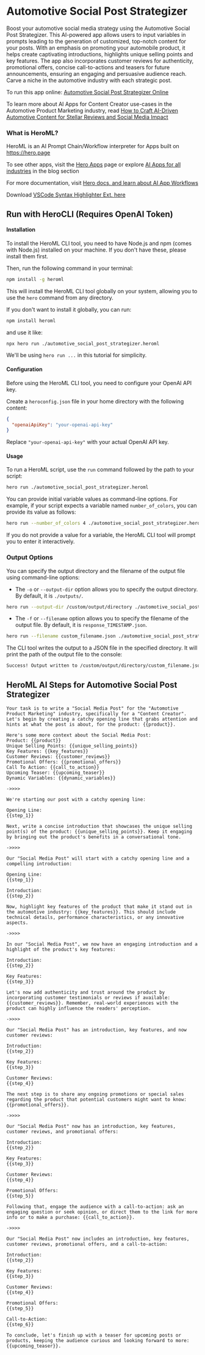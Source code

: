 # Automotive Social Post Strategizer

Boost your automotive social media strategy using the Automotive Social Post Strategizer. This AI-powered app allows users to input variables in prompts leading to the generation of customized, top-notch content for your posts. With an emphasis on promoting your automobile product, it helps create captivating introductions, highlights unique selling points and key features. The app also incorporates customer reviews for authenticity, promotional offers, concise call-to-actions and teasers for future announcements, ensuring an engaging and persuasive audience reach. Carve a niche in the automotive industry with each strategic post.

To run this app online: [Automotive Social Post Strategizer Online](https://hero.page/app/automotive-social-post-strategizer-ai-powered-automotive-marketing-strategist/9TIk4nArs1J9f09VektU)

To learn more about AI Apps for Content Creator use-cases in the Automotive Product Marketing industry, read [How to Craft AI-Driven Automotive Content for Stellar Reviews and Social Media Impact](https://hero.page/blog/ai/automotive-product-marketing/how-to-craft-ai-driven-automotive-content-for-stellar-reviews-and-social-media-impact/170746)

### What is HeroML?
HeroML is an AI Prompt Chain/Workflow interpreter for Apps built on https://hero.page 

To see other apps, visit the [Hero Apps](https://hero.page/apps) page or explore [AI Apps for all industries](https://hero.page/blog) in the blog section

For more documentation, visit [Hero docs, and learn about AI App Workflows](https://hero.page/tutorials/introduction-to-heroml)

Download [VSCode Syntax Highlighter Ext. here](https://marketplace.visualstudio.com/items?itemName=hero-page.heroml)

## Run with HeroCLI (Requires OpenAI Token)

#### Installation

To install the HeroML CLI tool, you need to have Node.js and npm (comes with Node.js) installed on your machine. If you don't have these, please install them first. 

Then, run the following command in your terminal:

```bash
npm install -g heroml
```

This will install the HeroML CLI tool globally on your system, allowing you to use the `hero` command from any directory.

If you don't want to install it globally, you can run:

```bash
npm install heroml
```

and use it like:

```bash
npx hero run ./automotive_social_post_strategizer.heroml
```

We'll be using `hero run ...` in this tutorial for simplicity.

#### Configuration

Before using the HeroML CLI tool, you need to configure your OpenAI API key. 

Create a `heroconfig.json` file in your home directory with the following content:

```json
{
  "openaiApiKey": "your-openai-api-key"
}
```

Replace `"your-openai-api-key"` with your actual OpenAI API key.

#### Usage

To run a HeroML script, use the `run` command followed by the path to your script:

```bash
hero run ./automotive_social_post_strategizer.heroml
```

You can provide initial variable values as command-line options. For example, if your script expects a variable named `number_of_colors`, you can provide its value as follows:

```bash
hero run --number_of_colors 4 ./automotive_social_post_strategizer.heroml
```

If you do not provide a value for a variable, the HeroML CLI tool will prompt you to enter it interactively.

### Output Options

You can specify the output directory and the filename of the output file using command-line options:

- The `-o` or `--output-dir` option allows you to specify the output directory. By default, it is `./outputs/`.

```bash
hero run --output-dir /custom/output/directory ./automotive_social_post_strategizer.heroml
```

- The `-f` or `--filename` option allows you to specify the filename of the output file. By default, it is `response_TIMESTAMP.json`.

```bash
hero run --filename custom_filename.json ./automotive_social_post_strategizer.heroml
```

The CLI tool writes the output to a JSON file in the specified directory. It will print the path of the output file to the console:

```bash
Success! Output written to /custom/output/directory/custom_filename.json
```


## HeroML AI Steps for Automotive Social Post Strategizer
```
Your task is to write a "Social Media Post" for the "Automotive Product Marketing" industry, specifically for a "Content Creator". Let's begin by creating a catchy opening line that grabs attention and hints at what the post is about, for the product: {{product}}.

Here's some more context about the Social Media Post:
Product: {{product}}
Unique Selling Points: {{unique_selling_points}}
Key Features: {{key_features}}
Customer Reviews: {{customer_reviews}}
Promotional Offers: {{promotional_offers}}
Call To Action: {{call_to_action}}
Upcoming Teaser: {{upcoming_teaser}}
Dynamic Variables: {{dynamic_variables}}

->>>>

We're starting our post with a catchy opening line:

Opening Line:
{{step_1}}

Next, write a concise introduction that showcases the unique selling point(s) of the product: {{unique_selling_points}}. Keep it engaging by bringing out the product's benefits in a conversational tone.

->>>>

Our "Social Media Post" will start with a catchy opening line and a compelling introduction:

Opening Line:
{{step_1}}

Introduction:
{{step_2}}

Now, highlight key features of the product that make it stand out in the automotive industry: {{key_features}}. This should include technical details, performance characteristics, or any innovative aspects.

->>>>

In our "Social Media Post", we now have an engaging introduction and a highlight of the product's key features:

Introduction:
{{step_2}}

Key Features:
{{step_3}}

Let's now add authenticity and trust around the product by incorporating customer testimonials or reviews if available: {{customer_reviews}}. Remember, real-world experiences with the product can highly influence the readers' perception.

->>>>

Our "Social Media Post" has an introduction, key features, and now customer reviews:

Introduction:
{{step_2}}

Key Features:
{{step_3}}

Customer Reviews:
{{step_4}}

The next step is to share any ongoing promotions or special sales regarding the product that potential customers might want to know: {{promotional_offers}}.

->>>>

Our "Social Media Post" now has an introduction, key features, customer reviews, and promotional offers:

Introduction:
{{step_2}}

Key Features:
{{step_3}}

Customer Reviews:
{{step_4}}

Promotional Offers:
{{step_5}}

Following that, engage the audience with a call-to-action: ask an engaging question or seek opinion, or direct them to the link for more info or to make a purchase: {{call_to_action}}.

->>>>

Our "Social Media Post" now includes an introduction, key features, customer reviews, promotional offers, and a call-to-action:

Introduction:
{{step_2}}

Key Features:
{{step_3}}

Customer Reviews:
{{step_4}}

Promotional Offers:
{{step_5}}

Call-to-Action:
{{step_6}}

To conclude, let's finish up with a teaser for upcoming posts or products, keeping the audience curious and looking forward to more: {{upcoming_teaser}}.


```

